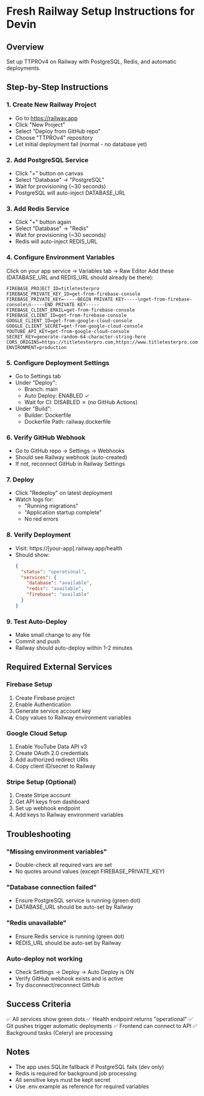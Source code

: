 # Fresh Railway Setup Instructions for Devin

## Overview
Set up TTPROv4 on Railway with PostgreSQL, Redis, and automatic deployments.

## Step-by-Step Instructions

### 1. Create New Railway Project
- Go to https://railway.app
- Click "New Project"
- Select "Deploy from GitHub repo"
- Choose "TTPROv4" repository
- Let initial deployment fail (normal - no database yet)

### 2. Add PostgreSQL Service
- Click "+" button on canvas
- Select "Database" → "PostgreSQL"
- Wait for provisioning (~30 seconds)
- PostgreSQL will auto-inject DATABASE_URL

### 3. Add Redis Service  
- Click "+" button again
- Select "Database" → "Redis"
- Wait for provisioning (~30 seconds)
- Redis will auto-inject REDIS_URL

### 4. Configure Environment Variables
Click on your app service → Variables tab → Raw Editor
Add these (DATABASE_URL and REDIS_URL should already be there):

```env
FIREBASE_PROJECT_ID=titletesterpro
FIREBASE_PRIVATE_KEY_ID=get-from-firebase-console
FIREBASE_PRIVATE_KEY=-----BEGIN PRIVATE KEY-----\nget-from-firebase-console\n-----END PRIVATE KEY-----
FIREBASE_CLIENT_EMAIL=get-from-firebase-console
FIREBASE_CLIENT_ID=get-from-firebase-console
GOOGLE_CLIENT_ID=get-from-google-cloud-console
GOOGLE_CLIENT_SECRET=get-from-google-cloud-console
YOUTUBE_API_KEY=get-from-google-cloud-console
SECRET_KEY=generate-random-64-character-string-here
CORS_ORIGINS=https://titletesterpro.com,https://www.titletesterpro.com
ENVIRONMENT=production
```

### 5. Configure Deployment Settings
- Go to Settings tab
- Under "Deploy":
  - Branch: main
  - Auto Deploy: ENABLED ✓
  - Wait for CI: DISABLED ✗ (no GitHub Actions)
- Under "Build":
  - Builder: Dockerfile
  - Dockerfile Path: railway.dockerfile

### 6. Verify GitHub Webhook
- Go to GitHub repo → Settings → Webhooks
- Should see Railway webhook (auto-created)
- If not, reconnect GitHub in Railway Settings

### 7. Deploy
- Click "Redeploy" on latest deployment
- Watch logs for:
  - "Running migrations"
  - "Application startup complete"
  - No red errors

### 8. Verify Deployment
- Visit: https://[your-app].railway.app/health
- Should show:
  ```json
  {
    "status": "operational",
    "services": {
      "database": "available",
      "redis": "available",
      "firebase": "available"
    }
  }
  ```

### 9. Test Auto-Deploy
- Make small change to any file
- Commit and push
- Railway should auto-deploy within 1-2 minutes

## Required External Services

### Firebase Setup
1. Create Firebase project
2. Enable Authentication
3. Generate service account key
4. Copy values to Railway environment variables

### Google Cloud Setup  
1. Enable YouTube Data API v3
2. Create OAuth 2.0 credentials
3. Add authorized redirect URIs
4. Copy client ID/secret to Railway

### Stripe Setup (Optional)
1. Create Stripe account
2. Get API keys from dashboard
3. Set up webhook endpoint
4. Add keys to Railway environment variables

## Troubleshooting

### "Missing environment variables"
- Double-check all required vars are set
- No quotes around values (except FIREBASE_PRIVATE_KEY)

### "Database connection failed"
- Ensure PostgreSQL service is running (green dot)
- DATABASE_URL should be auto-set by Railway

### "Redis unavailable"
- Ensure Redis service is running (green dot)
- REDIS_URL should be auto-set by Railway

### Auto-deploy not working
- Check Settings → Deploy → Auto Deploy is ON
- Verify GitHub webhook exists and is active
- Try disconnect/reconnect GitHub

## Success Criteria
✅ All services show green dots
✅ Health endpoint returns "operational"
✅ Git pushes trigger automatic deployments
✅ Frontend can connect to API
✅ Background tasks (Celery) are processing

## Notes
- The app uses SQLite fallback if PostgreSQL fails (dev only)
- Redis is required for background job processing
- All sensitive keys must be kept secret
- Use .env.example as reference for required variables